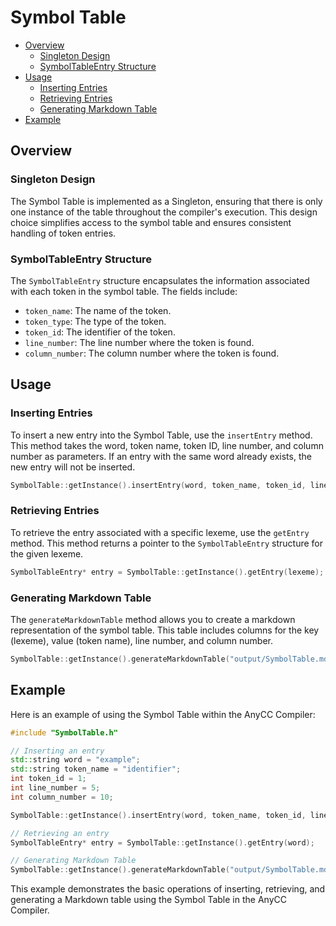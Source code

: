 # Symbol Table

- [Overview](#overview)
    - [Singleton Design](#singleton-design)
    - [SymbolTableEntry Structure](#symboltableentry-structure)
- [Usage](#usage)
    - [Inserting Entries](#inserting-entries)
    - [Retrieving Entries](#retrieving-entries)
    - [Generating Markdown Table](#generating-markdown-table)
- [Example](#example)

## Overview

### Singleton Design

The Symbol Table is implemented as a Singleton, ensuring that there is only one instance of the table throughout the
compiler's execution. This design choice simplifies access to the symbol table and ensures consistent handling of token
entries.

### SymbolTableEntry Structure

The `SymbolTableEntry` structure encapsulates the information associated with each token in the symbol table. The fields
include:

- `token_name`: The name of the token.
- `token_type`: The type of the token.
- `token_id`: The identifier of the token.
- `line_number`: The line number where the token is found.
- `column_number`: The column number where the token is found.

## Usage

### Inserting Entries

To insert a new entry into the Symbol Table, use the `insertEntry` method. This method takes the word, token name, token
ID, line number, and column number as parameters. If an entry with the same word already exists, the new entry will not
be inserted.

```cpp
SymbolTable::getInstance().insertEntry(word, token_name, token_id, line_number, column_number);
```

### Retrieving Entries

To retrieve the entry associated with a specific lexeme, use the `getEntry` method. This method returns a pointer to
the `SymbolTableEntry` structure for the given lexeme.

```cpp
SymbolTableEntry* entry = SymbolTable::getInstance().getEntry(lexeme);
```

### Generating Markdown Table

The `generateMarkdownTable` method allows you to create a markdown representation of the symbol table. This table
includes columns for the key (lexeme), value (token name), line number, and column number.

```cpp
SymbolTable::getInstance().generateMarkdownTable("output/SymbolTable.md");
```

## Example

Here is an example of using the Symbol Table within the AnyCC Compiler:

```cpp
#include "SymbolTable.h"

// Inserting an entry
std::string word = "example";
std::string token_name = "identifier";
int token_id = 1;
int line_number = 5;
int column_number = 10;

SymbolTable::getInstance().insertEntry(word, token_name, token_id, line_number, column_number);

// Retrieving an entry
SymbolTableEntry* entry = SymbolTable::getInstance().getEntry(word);

// Generating Markdown Table
SymbolTable::getInstance().generateMarkdownTable("output/SymbolTable.md");
```

This example demonstrates the basic operations of inserting, retrieving, and generating a Markdown table using the
Symbol Table in the AnyCC Compiler.